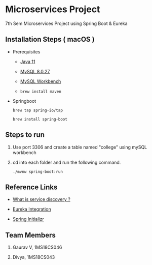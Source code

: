 # Microservices Project

7th Sem Microservices Project using Spring Boot & Eureka

## Installation Steps ( macOS )

- Prerequisites

  - [Java 11](https://devqa.io/brew-install-java/)

  - [MySQL 8.0.27](https://dev.mysql.com/downloads/mysql/)

  - [MySQL Workbench](https://www.mysql.com/products/workbench/)

  - `brew install maven`

- Springboot

  `brew tap spring-io/tap`

  `brew install spring-boot`

## Steps to run

1. Use port 3306 and create a table named "college" using mySQL workbench

2. cd into each folder and run the following command.

   `./mvnw spring-boot:run`

## Reference Links

- [What is service discovery ?](https://www.youtube.com/watch?v=GboiMJm6WlA)

- [Eureka Integration](https://www.youtube.com/watch?v=o2QqoQJGeNY&t=870s)

- [Spring Initializr](https://start.spring.io/)

## Team Members

1. Gaurav V, 1MS18CS046

2. Divya, 1MS18CS043
